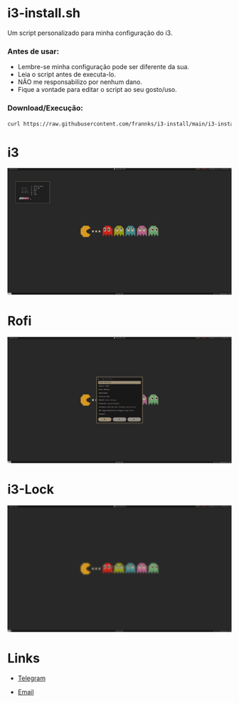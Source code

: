 # i3-install.sh

Um script personalizado para minha configuração do i3.

### Antes de usar:
- Lembre-se minha configuração pode ser diferente da sua.
- Leia o script antes de executa-lo.
- NÃO me responsabilizo por nenhum dano.
- Fique a vontade para editar o script ao seu gosto/uso.

### Download/Execução:
```sh
curl https://raw.githubusercontent.com/frannks/i3-install/main/i3-install.sh |bash
```

# i3

<img src="i3-pacman.png">

# Rofi

<img src="rofi-pacman.png">

# i3-Lock

<img src="lock-pacman.png">

# Links

- [Telegram](https://t.me/FranklinTech)

- [Email](mailto:fraank@riseup.net)
